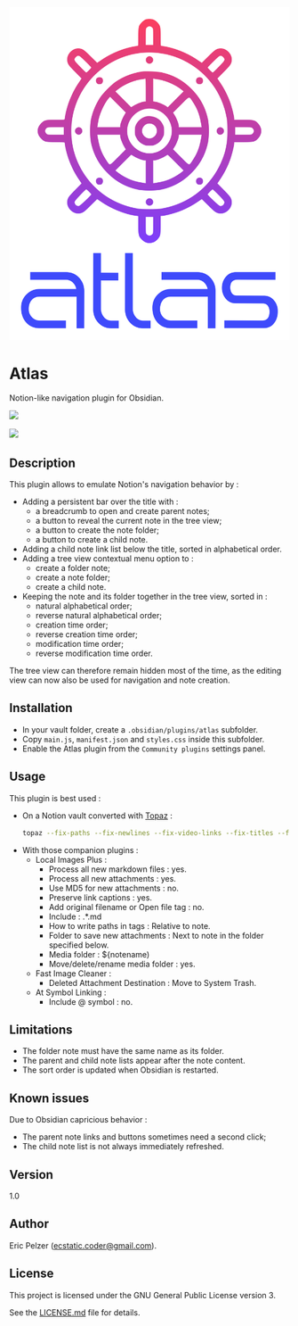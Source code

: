 ![](https://github.com/senselogic/ATLAS/blob/master/LOGO/atlas.png)

# Atlas

Notion-like navigation plugin for Obsidian.

![](https://github.com/senselogic/ATLAS/blob/master/SCREENSHOT/atlas_1.png)

![](https://github.com/senselogic/ATLAS/blob/master/SCREENSHOT/atlas_2.png)

## Description

This plugin allows to emulate Notion's navigation behavior by :
*   Adding a persistent bar over the title with :
    *   a breadcrumb to open and create parent notes;
    *   a button to reveal the current note in the tree view;
    *   a button to create the note folder;
    *   a button to create a child note.
*   Adding a child note link list below the title, sorted in alphabetical order.
*   Adding a tree view contextual menu option to :
    *   create a folder note;
    *   create a note folder;
    *   create a child note.
*   Keeping the note and its folder together in the tree view, sorted in :
    *   natural alphabetical order;
    *   reverse natural alphabetical order;
    *   creation time order;
    *   reverse creation time order;
    *   modification time order;
    *   reverse modification time order.

The tree view can therefore remain hidden most of the time, as the editing view can now also be used for navigation and note creation.

## Installation

*   In your vault folder, create a `.obsidian/plugins/atlas` subfolder.
*   Copy `main.js`, `manifest.json` and `styles.css` inside this subfolder.
*   Enable the Atlas plugin from the `Community plugins` settings panel.

## Usage

This plugin is best used :

*   On a Notion vault converted with [Topaz](https://github.com/senselogic/TOPAZ) :
    ```sh
    topaz --fix-paths --fix-newlines --fix-video-links --fix-titles --fix-indexes NOTION_EXPORT_FOLDER/ OBSIDIAN_VAULT_FOLDER/
    ```
*   With those companion plugins :
    *   Local Images Plus :
        *   Process all new markdown files : yes.
        *   Process all new attachments : yes.
        *   Use MD5 for new attachments : no.
        *   Preserve link captions : yes.
        *   Add original filename or Open file tag : no.
        *   Include : .*\.md
        *   How to write paths in tags : Relative to note.
        *   Folder to save new attachments : Next to note in the folder specified below.
        *   Media folder : ${notename)
        *   Move/delete/rename media folder : yes.
    *   Fast Image Cleaner :
        *   Deleted Attachment Destination : Move to System Trash.
    *   At Symbol Linking :
        *   Include @ symbol : no.

## Limitations

*   The folder note must have the same name as its folder.
*   The parent and child note lists appear after the note content.
*   The sort order is updated when Obsidian is restarted.

## Known issues

Due to Obsidian capricious behavior :
*   The parent note links and buttons sometimes need a second click;
*   The child note list is not always immediately refreshed.

## Version

1.0

## Author

Eric Pelzer (ecstatic.coder@gmail.com).

## License

This project is licensed under the GNU General Public License version 3.

See the [LICENSE.md](LICENSE.md) file for details.

